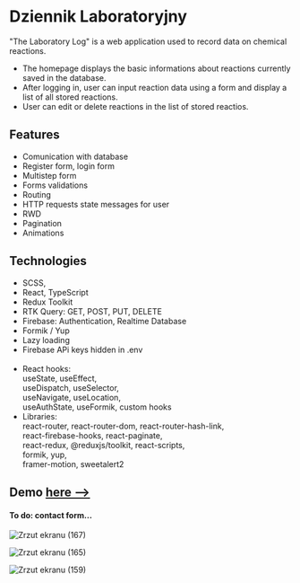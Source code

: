 # Dziennik Laboratoryjny

"The Laboratory Log" is a web application used to record data on chemical reactions. <br/>
- The homepage displays the basic informations about reactions currently saved in the database. <br/>
- After logging in, user can input reaction data using a form and display a list of all stored reactions. <br/>
- User can edit or delete reactions in the list of stored reactios.   

## Features
* Comunication with database
* Register form, login form 
* Multistep form
* Forms validations 
* Routing
* HTTP requests state messages for user
* RWD
* Pagination 
* Animations

## Technologies  
* SCSS,
* React, TypeScript
* Redux Toolkit 
* RTK Query: GET, POST, PUT, DELETE
* Firebase: Authentication, Realtime Database 
* Formik / Yup 
* Lazy loading
* Firebase APi keys hidden in .env
 <br/><br/>
* React hooks: <br/> useState, useEffect, <br/> useDispatch, useSelector, <br/> useNavigate, useLocation, <br/> useAuthState, useFormik, custom hooks
* Libraries: <br/>
react-router, react-router-dom, react-router-hash-link, <br/>
react-firebase-hooks, react-paginate,<br/>
react-redux, @reduxjs/toolkit, react-scripts,<br/>
formik, yup, <br/>
framer-motion, sweetalert2


## Demo <a href = "https://krzysztofe.github.io/Laboratory_Lab/"> here --></a>
#### To do: contact form...

![Zrzut ekranu (167)](https://user-images.githubusercontent.com/96065197/232578699-b9280879-5829-44e3-9016-bbe2c5e6f97a.png)

![Zrzut ekranu (165)](https://user-images.githubusercontent.com/96065197/232578229-bd210d87-bc1e-4a30-a531-d606b4a69d71.png)

![Zrzut ekranu (159)](https://user-images.githubusercontent.com/96065197/232575819-6ebd3d29-1664-433a-be86-70381ead02e9.png)

